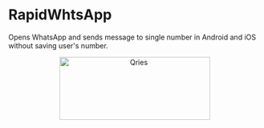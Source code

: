# RapidWhtsApp

Opens WhatsApp and sends message to single number in Android and iOS without saving user's number.
<p align="center">
  <a href="https://play.google.com/store/apps/details?id=com.gauravmehta13.revive.Revive">
         <img alt="Qries" src="https://play.google.com/intl/en_us/badges/static/images/badges/en_badge_web_generic.png"
              img width="300" height="125"
        >
      </a></p>
